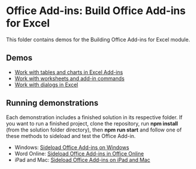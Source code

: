 # Office Add-ins: Build Office Add-ins for Excel

This folder contains demos for the Building Office Add-ins for Excel module.

## Demos

- [Work with tables and charts in Excel Add-ins](./01%20Tables%20and%20Charts)
- [Work with worksheets and add-in commands](./02%20Worksheets%20and%20Add-in%20Commands)
- [Work with dialogs in Excel](./03%20Dialogs)

## Running demonstrations

Each demonstration includes a finished solution in its respective folder. If you want to run a finished project, clone the repository, run **npm install** (from the solution folder directory), then **npm run start** and follow one of these methods to sideload and test the Office Add-in.

- Windows: [Sideload Office Add-ins on Windows](https://docs.microsoft.com/en-us/office/dev/add-ins/testing/create-a-network-shared-folder-catalog-for-task-pane-and-content-add-ins)
- Word Online: [Sideload Office Add-ins in Office Online](https://docs.microsoft.com/en-us/office/dev/add-ins/testing/sideload-office-add-ins-for-testing#sideload-an-office-add-in-on-office-online)
- iPad and Mac: [Sideload Office Add-ins on iPad and Mac](https://docs.microsoft.com/en-us/office/dev/add-ins/testing/sideload-an-office-add-in-on-ipad-and-mac)